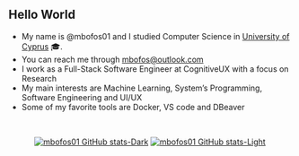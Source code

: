 ## Hello World

- My name is @mbofos01 and I studied Computer Science in <a href="https://www.cs.ucy.ac.cy/?lang=en" >University of Cyprus</a> 🎓.
- You can reach me through mbofos@outlook.com
- I work as a Full-Stack Software Engineer at CognitiveUX with a focus on Research
- My main interests are Machine Learning, System’s Programming, Software Engineering and UI/UX
- Some of my favorite tools are Docker, VS code and DBeaver

<br>
<div align="center">
<!-- <p align="center">
    <img align="center" src="https://github-readme-stats.vercel.app/api?username=mbofos01&show_icons=true&hide_border=true&&count_private=true&include_all_commits=true"  />

</p>  -->

 <!--  <img align="center" src="https://github-readme-stats.vercel.app/api/top-langs/?username=mbofos01" /> -->

[![mbofos01 GitHub stats-Dark](https://github-readme-stats.vercel.app/api?username=mbofos01&show_icons=true&theme=tokyonight#gh-dark-mode-only)](https://github.com/mbofos01/github-readme-stats#gh-dark-mode-only)
[![mbofos01 GitHub stats-Light](https://github-readme-stats.vercel.app/api?username=mbofos01&show_icons=true&theme=buefy#gh-light-mode-only)](https://github.com/mbofos01/github-readme-stats#gh-light-mode-only)


</div> 
